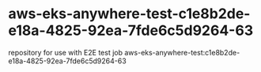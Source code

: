 # aws-eks-anywhere-test-c1e8b2de-e18a-4825-92ea-7fde6c5d9264-63
repository for use with E2E test job aws-eks-anywhere-test:c1e8b2de-e18a-4825-92ea-7fde6c5d9264-63
